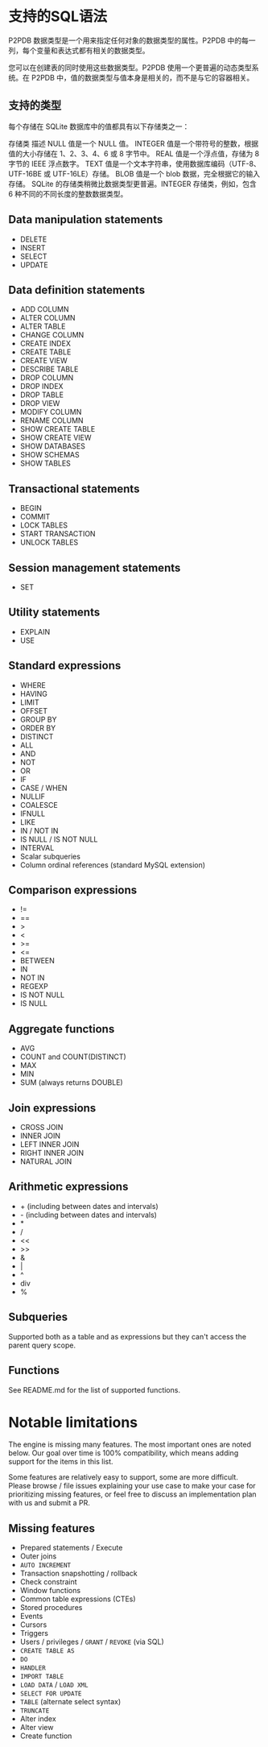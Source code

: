# 支持的SQL语法

P2PDB 数据类型是一个用来指定任何对象的数据类型的属性。P2PDB 中的每一列，每个变量和表达式都有相关的数据类型。

您可以在创建表的同时使用这些数据类型。P2PDB 使用一个更普遍的动态类型系统。在 P2PDB 中，值的数据类型与值本身是相关的，而不是与它的容器相关。

## 支持的类型
每个存储在 SQLite 数据库中的值都具有以下存储类之一：

存储类	描述
NULL	值是一个 NULL 值。
INTEGER	值是一个带符号的整数，根据值的大小存储在 1、2、3、4、6 或 8 字节中。
REAL	值是一个浮点值，存储为 8 字节的 IEEE 浮点数字。
TEXT	值是一个文本字符串，使用数据库编码（UTF-8、UTF-16BE 或 UTF-16LE）存储。
BLOB	值是一个 blob 数据，完全根据它的输入存储。
SQLite 的存储类稍微比数据类型更普遍。INTEGER 存储类，例如，包含 6 种不同的不同长度的整数数据类型。

## Data manipulation statements

- DELETE
- INSERT
- SELECT
- UPDATE

## Data definition statements

- ADD COLUMN
- ALTER COLUMN
- ALTER TABLE
- CHANGE COLUMN
- CREATE INDEX
- CREATE TABLE
- CREATE VIEW
- DESCRIBE TABLE
- DROP COLUMN
- DROP INDEX
- DROP TABLE
- DROP VIEW
- MODIFY COLUMN
- RENAME COLUMN
- SHOW CREATE TABLE
- SHOW CREATE VIEW
- SHOW DATABASES
- SHOW SCHEMAS
- SHOW TABLES

## Transactional statements

- BEGIN
- COMMIT
- LOCK TABLES
- START TRANSACTION
- UNLOCK TABLES

## Session management statements

- SET

## Utility statements

- EXPLAIN
- USE

## Standard expressions

- WHERE
- HAVING
- LIMIT
- OFFSET
- GROUP BY 
- ORDER BY
- DISTINCT 
- ALL
- AND
- NOT
- OR
- IF
- CASE / WHEN
- NULLIF
- COALESCE 
- IFNULL
- LIKE
- IN / NOT IN
- IS NULL / IS NOT NULL
- INTERVAL
- Scalar subqueries
- Column ordinal references (standard MySQL extension)

## Comparison expressions
- !=
- ==
- \>
- <
- \>=
- <=
- BETWEEN
- IN
- NOT IN
- REGEXP
- IS NOT NULL
- IS NULL

## Aggregate functions

- AVG
- COUNT and COUNT(DISTINCT)
- MAX
- MIN
- SUM (always returns DOUBLE)

## Join expressions

- CROSS JOIN
- INNER JOIN
- LEFT INNER JOIN
- RIGHT INNER JOIN
- NATURAL JOIN

## Arithmetic expressions

- \+ (including between dates and intervals)
- \- (including between dates and intervals)
- \*
- \/
- <<
- \>>
- &
- \|
- ^
- div
- %

## Subqueries

Supported both as a table and as expressions but they can't access the
parent query scope.

## Functions

See README.md for the list of supported functions.

# Notable limitations

The engine is missing many features. The most important ones are noted
below. Our goal over time is 100% compatibility, which means adding
support for the items in this list.

Some features are relatively easy to support, some are more
difficult. Please browse / file issues explaining your use case to
make your case for prioritizing missing features, or feel free to
discuss an implementation plan with us and submit a PR.

## Missing features

- Prepared statements / Execute
- Outer joins
- `AUTO INCREMENT`
- Transaction snapshotting / rollback
- Check constraint 
- Window functions
- Common table expressions (CTEs)
- Stored procedures
- Events
- Cursors
- Triggers
- Users / privileges / `GRANT` / `REVOKE` (via SQL)
- `CREATE TABLE AS`
- `DO`
- `HANDLER`
- `IMPORT TABLE`
- `LOAD DATA` / `LOAD XML`
- `SELECT FOR UPDATE`
- `TABLE` (alternate select syntax)
- `TRUNCATE`
- Alter index
- Alter view
- Create function
